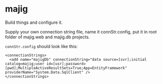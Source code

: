 # majig
Build things and configure it.

Supply your own connection string file, name it connStr.config, put it in root folder of majig.web and majig.db projects.

```connStr.config``` should look like this:

``` 
<connectionStrings>
  <add name="majigDb" connectionString="data source=[svr];initial catalog=majig;user id=[usr];password=[pwd];MultipleActiveResultSets=True;App=EntityFramework" providerName="System.Data.SqlClient" />
</connectionStrings>
``` 
